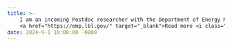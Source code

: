 ```yaml
---
title: >-
    I am an incoming Postdoc researcher with the Department of Energy Market and Policy, LNBL, USA.
    <a href="https://emp.lbl.gov/" target="_blank">Read more <i class="fas fa-angle-double-right"></i></a>
date: 2024-9-1 10:00:00 -0800
---
```

